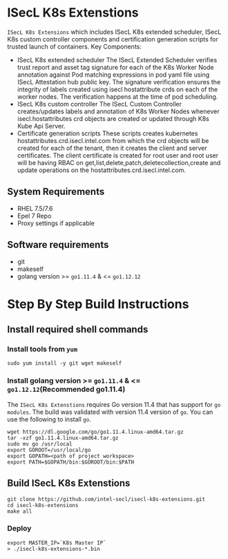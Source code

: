 # ISecL K8s Extenstions 

`ISecL K8s Extensions` which includes ISecL K8s extended scheduler, ISecL K8s custom controller components and certification generation scripts for trusted launch of containers.
Key Components:
- ISecL K8s extended scheduler
    The ISecL Extended Scheduler verifies trust report and asset tag signature for each of the K8s Worker Node annotation against Pod matching expressions in pod yaml file using ISecL Attestation hub public key.
    The signature verification ensures the integrity of labels created using isecl hostattribute crds on each of the worker nodes. The verification happens at the time of pod scheduling.
- ISecL K8s custom controller
    The ISecL Custom Controller creates/updates labels and annotation of K8s Worker Nodes whenever isecl.hostattributes crd objects are created or updated through K8s Kube Api Server.
- Certificate generation scripts
    These scripts creates kubernetes hostattributes.crd.isecl.intel.com from which the crd objects will be created for each of the tenant, then it creates the client and server certificates.
    The client certificate is created for root user and root user will be having RBAC on get,list,delete,patch,deletecollection,create and update operations on the hostattributes.crd.isecl.intel.com.

## System Requirements
- RHEL 7.5/7.6
- Epel 7 Repo
- Proxy settings if applicable

## Software requirements
- git
- makeself
- golang version >= `go1.11.4` & <= `go1.12.12`

# Step By Step Build Instructions

## Install required shell commands

### Install tools from `yum`
```shell
sudo yum install -y git wget makeself
```

### Install golang version >= `go1.11.4` & <= `go1.12.12`(Recommended go1.11.4)
The `ISecL K8s Extenstions` requires Go version 11.4 that has support for `go modules`. The build was validated with version 11.4 version of `go`. You can use the following to install `go`.
```shell
wget https://dl.google.com/go/go1.11.4.linux-amd64.tar.gz
tar -xzf go1.11.4.linux-amd64.tar.gz
sudo mv go /usr/local
export GOROOT=/usr/local/go
export GOPATH=<path of project workspace>
export PATH=$GOPATH/bin:$GOROOT/bin:$PATH
```

## Build ISecL K8s Extenstions

```shell
git clone https://github.com/intel-secl/isecl-k8s-extensions.git
cd isecl-k8s-extensions
make all
```

### Deploy
```console
export MASTER_IP=`K8s Master IP`
> ./isecl-k8s-extensions-*.bin
```
